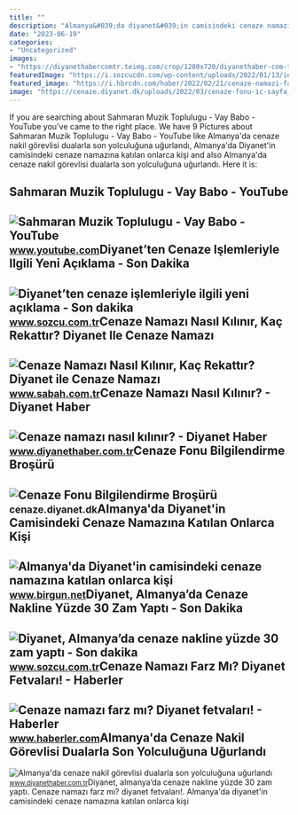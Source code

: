 ```yaml
---
title: ""
description: "Almanya&#039;da diyanet&#039;in camisindeki cenaze namazına katılan onlarca kişi"
date: "2023-06-19"
categories:
- "Uncategorized"
images:
- "https://diyanethabercomtr.teimg.com/crop/1280x720/diyanethaber-com-tr/images/haberler/2022/06/cenaze_namazi_nasil_kilinir_h25709_dead7.jpg"
featuredImage: "https://i.sozcucdn.com/wp-content/uploads/2022/01/13/iecrop/cenaze-depophotos_16_9_1642050991.jpg?w=776&amp;h=436&amp;mode=crop"
featured_image: "https://i.hbrcdn.com/haber/2022/02/21/cenaze-namazi-farz-mi-diyanet-fetvalari-14747571_505_amp.jpg"
image: "https://cenaze.diyanet.dk/uploads/2022/03/cenaze-fonu-ic-sayfa_w850_h191.jpeg"
---
```


If you are searching about Sahmaran Muzik Toplulugu - Vay Babo - YouTube you've came to the right place. We have 9 Pictures about Sahmaran Muzik Toplulugu - Vay Babo - YouTube like Almanya'da cenaze nakil görevlisi dualarla son yolculuğuna uğurlandı, Almanya'da Diyanet'in camisindeki cenaze namazına katılan onlarca kişi and also Almanya'da cenaze nakil görevlisi dualarla son yolculuğuna uğurlandı. Here it is:

Sahmaran Muzik Toplulugu - Vay Babo - YouTube
---------------------------------------------

 ![Sahmaran Muzik Toplulugu - Vay Babo - YouTube](https://i.ytimg.com/vi/nePiXzYUtV8/maxresdefault.jpg) <small>www.youtube.com</small>Diyanet’ten Cenaze Işlemleriyle Ilgili Yeni Açıklama - Son Dakika
-----------------------------------------------------------------

 ![Diyanet’ten cenaze işlemleriyle ilgili yeni açıklama - Son dakika](https://i.sozcucdn.com/wp-content/uploads/2020/04/09/iecrop/diyanet_16_9_1586426622-670x371.jpg?w=1200&h=675&mode=crop) <small>www.sozcu.com.tr</small>Cenaze Namazı Nasıl Kılınır, Kaç Rekattır? Diyanet Ile Cenaze Namazı
--------------------------------------------------------------------

 ![Cenaze Namazı Nasıl Kılınır, Kaç Rekattır? Diyanet ile Cenaze Namazı](https://iasbh.tmgrup.com.tr/cd7fe6/650/344/0/0/634/333?u=https://isbh.tmgrup.com.tr/sbh/2020/08/14/cenaze-namazi-nasil-kilinir-kac-rekattir-cenaze-namazi-kilinisi-tk1-1597407026869.jpg) <small>www.sabah.com.tr</small>Cenaze Namazı Nasıl Kılınır? - Diyanet Haber
--------------------------------------------

 ![Cenaze namazı nasıl kılınır? - Diyanet Haber](https://diyanethabercomtr.teimg.com/crop/1280x720/diyanethaber-com-tr/images/haberler/2022/06/cenaze_namazi_nasil_kilinir_h25709_dead7.jpg) <small>www.diyanethaber.com.tr</small>Cenaze Fonu Bilgilendirme Broşürü
---------------------------------

 ![Cenaze Fonu Bilgilendirme Broşürü](https://cenaze.diyanet.dk/uploads/2022/03/cenaze-fonu-ic-sayfa_w850_h191.jpeg) <small>cenaze.diyanet.dk</small>Almanya'da Diyanet'in Camisindeki Cenaze Namazına Katılan Onlarca Kişi
----------------------------------------------------------------------

 ![Almanya'da Diyanet'in camisindeki cenaze namazına katılan onlarca kişi](https://static.birgun.net/resim/haber-detay-resim/2020/07/30/almanya-da-diyanet-in-camisindeki-cenaze-namazina-katilan-onlarca-kisi-covid-19-a-yakalandi-762601-5.jpg) <small>www.birgun.net</small>Diyanet, Almanya’da Cenaze Nakline Yüzde 30 Zam Yaptı - Son Dakika
------------------------------------------------------------------

 ![Diyanet, Almanya’da cenaze nakline yüzde 30 zam yaptı - Son dakika](https://i.sozcucdn.com/wp-content/uploads/2022/01/13/iecrop/cenaze-depophotos_16_9_1642050991.jpg?w=776&h=436&mode=crop) <small>www.sozcu.com.tr</small>Cenaze Namazı Farz Mı? Diyanet Fetvaları! - Haberler
----------------------------------------------------

 ![Cenaze namazı farz mı? Diyanet fetvaları! - Haberler](https://i.hbrcdn.com/haber/2022/02/21/cenaze-namazi-farz-mi-diyanet-fetvalari-14747571_505_amp.jpg) <small>www.haberler.com</small>Almanya'da Cenaze Nakil Görevlisi Dualarla Son Yolculuğuna Uğurlandı
--------------------------------------------------------------------

 ![Almanya'da cenaze nakil görevlisi dualarla son yolculuğuna uğurlandı](https://diyanethabercomtr.teimg.com/crop/1280x720/diyanethaber-com-tr/images/haberler/2022/06/almanya_da_cenaze_nakil_gorevlisi_dualarla_son_yolculuguna_ugurlandi_h25751_39251.jpg) <small>www.diyanethaber.com.tr</small>Diyanet, almanya’da cenaze nakline yüzde 30 zam yaptı. Cenaze namazı farz mı? diyanet fetvaları!. Almanya'da diyanet'in camisindeki cenaze namazına katılan onlarca kişi
